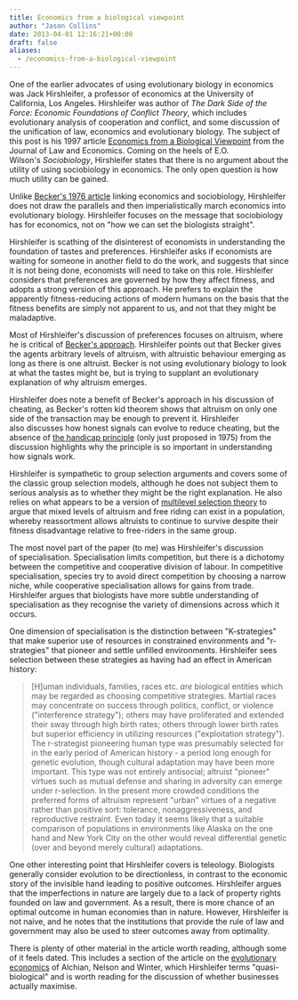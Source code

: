 ```yaml
---
title: Economics from a biological viewpoint
author: "Jason Collins"
date: 2013-04-01 12:16:21+00:00
draft: false
aliases:
  - /economics-from-a-biological-viewpoint
---
```


One of the earlier advocates of using evolutionary biology in economics was Jack Hirshleifer, a professor of economics at the University of California, Los Angeles. Hirshleifer was author of *The Dark Side of the Force: Economic Foundations of Conflict Theory*, which includes evolutionary analysis of cooperation and conflict, and some discussion of the unification of law, economics and evolutionary biology. The subject of this post is his 1997 article [Economics from a Biological Viewpoint](http://doi.org/10.1086/466891) from the Journal of Law and Economics. Coming on the heels of E.O. Wilson's *Sociobiology*, Hirshleifer states that there is no argument about the utility of using sociobiology in economics. The only open question is how much utility can be gained.

Unlike [Becker's 1976 article](https://www.jasoncollins.blog/rotten-kids-and-altruism/) linking economics and sociobiology, Hirshleifer does not draw the parallels and then imperialistically march economics into evolutionary biology. Hirshleifer focuses on the message that sociobiology has for economics, not on "how we can set the biologists straight".

Hirshleifer is scathing of the disinterest of economists in understanding the foundation of tastes and preferences. Hirshleifer asks if economists are waiting for someone in another field to do the work, and suggests that since it is not being done, economists will need to take on this role. Hirshleifer considers that preferences are governed by how they affect fitness, and adopts a strong version of this approach. He prefers to explain the apparently fitness-reducing actions of modern humans on the basis that the fitness benefits are simply not apparent to us, and not that they might be maladaptive.

Most of Hirshleifer's discussion of preferences focuses on altruism, where he is critical of [Becker's approach](https://www.jasoncollins.blog/rotten-kids-and-altruism/). Hirshleifer points out that Becker gives the agents arbitrary levels of altruism, with altruistic behaviour emerging as long as there is one altruist. Becker is not using evolutionary biology to look at what the tastes might be, but is trying to supplant an evolutionary explanation of why altruism emerges.

Hirshleifer does note a benefit of Becker's approach in his discussion of cheating, as Becker's rotten kid theorem shows that altruism on only one side of the transaction may be enough to prevent it. Hirshleifer also discusses how honest signals can evolve to reduce cheating, but the absence of [the handicap principle](https://www.jasoncollins.blog/economists-1-biologists-0/) (only just proposed in 1975) from the discussion highlights why the principle is so important in understanding how signals work.

Hirshleifer is sympathetic to group selection arguments and covers some of the classic group selection models, although he does not subject them to serious analysis as to whether they might be the right explanation. He also relies on what appears to be a version of [multilevel selection theory](https://www.jasoncollins.blog/what-is-multilevel-selection/) to argue that mixed levels of altruism and free riding can exist in a population, whereby reassortment allows altruists to continue to survive despite their fitness disadvantage relative to free-riders in the same group.

The most novel part of the paper (to me) was Hirshleifer's discussion of specialisation. Specialisation limits competition, but there is a dichotomy between the competitive and cooperative division of labour. In competitive specialisation, species try to avoid direct competition by choosing a narrow niche, while cooperative specialisation allows for gains from trade. Hirshleifer argues that biologists have more subtle understanding of specialisation as they recognise the variety of dimensions across which it occurs.

One dimension of specialisation is the distinction between "K-strategies" that make superior use of resources in constrained environments and "r-strategies" that pioneer and settle unfilled environments. Hirshleifer sees selection between these strategies as having had an effect in American history:

>[H]uman individuals, families, races etc. _are_ biological entities which may be regarded as choosing competitive strategies. Martial races may concentrate on success through politics, conflict, or violence ("interference strategy"); others may have proliferated and extended their sway through high birth rates; others through lower birth rates but superior efficiency in utilizing resources ("exploitation strategy"). The r-strategist pioneering human type was presumably selected for in the early period of American history - a period long enough for genetic evolution, though cultural adaptation may have been more important. This type was not entirely antisocial; altruist "pioneer" virtues such as mutual defense and sharing in adversity can emerge under r-selection. In the present more crowded conditions the preferred forms of altruism represent "urban" virtues of a negative rather than positive sort: tolerance, nonaggressiveness, and reproductive restraint. Even today it seems likely that a suitable comparison of populations in environments like Alaska on the one hand and New York City on the other would reveal differential genetic (over and beyond merely cultural) adaptations.

One other interesting point that Hirshleifer covers is teleology. Biologists generally consider evolution to be directionless, in contrast to the economic story of the invisible hand leading to positive outcomes. Hirshleifer argues that the imperfections in nature are largely due to a lack of property rights founded on law and government. As a result, there is more chance of an optimal outcome in human economies than in nature. However, Hirshleifer is not naive, and he notes that the institutions that provide the rule of law and government may also be used to steer outcomes away from optimality.

There is plenty of other material in the article worth reading, although some of it feels dated. This includes a section of the article on the [evolutionary economics](https://www.jasoncollins.blog/the-three-stages-of-evolutionary-economics/) of Alchian, Nelson and Winter, which Hirshleifer terms "quasi-biological" and is worth reading for the discussion of whether businesses actually maximise.
